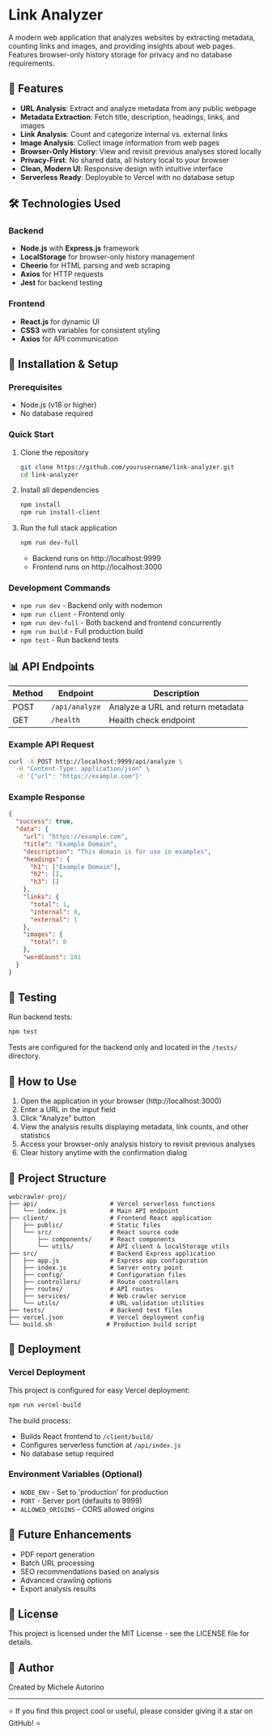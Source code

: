 # Link Analyzer

A modern web application that analyzes websites by extracting metadata, counting links and images, and providing insights about web pages. Features browser-only history storage for privacy and no database requirements.

## 🚀 Features

- **URL Analysis**: Extract and analyze metadata from any public webpage
- **Metadata Extraction**: Fetch title, description, headings, links, and images
- **Link Analysis**: Count and categorize internal vs. external links
- **Image Analysis**: Collect image information from web pages
- **Browser-Only History**: View and revisit previous analyses stored locally
- **Privacy-First**: No shared data, all history local to your browser
- **Clean, Modern UI**: Responsive design with intuitive interface
- **Serverless Ready**: Deployable to Vercel with no database setup

## 🛠️ Technologies Used

### Backend
- **Node.js** with **Express.js** framework
- **LocalStorage** for browser-only history management
- **Cheerio** for HTML parsing and web scraping
- **Axios** for HTTP requests
- **Jest** for backend testing

### Frontend
- **React.js** for dynamic UI
- **CSS3** with variables for consistent styling
- **Axios** for API communication

## 🧰 Installation & Setup

### Prerequisites
- Node.js (v18 or higher)
- No database required

### Quick Start
1. Clone the repository
   ```bash
   git clone https://github.com/yourusername/link-analyzer.git
   cd link-analyzer
   ```

2. Install all dependencies
   ```bash
   npm install
   npm run install-client
   ```

3. Run the full stack application
   ```bash
   npm run dev-full
   ```
   - Backend runs on http://localhost:9999
   - Frontend runs on http://localhost:3000

### Development Commands
- `npm run dev` - Backend only with nodemon
- `npm run client` - Frontend only
- `npm run dev-full` - Both backend and frontend concurrently
- `npm run build` - Full production build
- `npm test` - Run backend tests

## 📊 API Endpoints

| Method | Endpoint | Description |
|--------|----------|-------------|
| POST | `/api/analyze` | Analyze a URL and return metadata |
| GET | `/health` | Health check endpoint |

### Example API Request
```bash
curl -X POST http://localhost:9999/api/analyze \
  -H "Content-Type: application/json" \
  -d '{"url": "https://example.com"}'
```

### Example Response
```json
{
  "success": true,
  "data": {
    "url": "https://example.com",
    "title": "Example Domain",
    "description": "This domain is for use in examples",
    "headings": {
      "h1": ["Example Domain"],
      "h2": [],
      "h3": []
    },
    "links": {
      "total": 1,
      "internal": 0,
      "external": 1
    },
    "images": {
      "total": 0
    },
    "wordCount": 101
  }
}
```

## 🧪 Testing

Run backend tests:
```bash
npm test
```

Tests are configured for the backend only and located in the `/tests/` directory.

## 📱 How to Use

1. Open the application in your browser (http://localhost:3000)
2. Enter a URL in the input field
3. Click "Analyze" button
4. View the analysis results displaying metadata, link counts, and other statistics
5. Access your browser-only analysis history to revisit previous analyses
6. Clear history anytime with the confirmation dialog

## 🔄 Project Structure

```
webcrawler-proj/
├── api/                    # Vercel serverless functions
│   └── index.js            # Main API endpoint
├── client/                 # Frontend React application
│   ├── public/             # Static files
│   └── src/                # React source code
│       ├── components/     # React components
│       └── utils/          # API client & localStorage utils
├── src/                    # Backend Express application
│   ├── app.js              # Express app configuration
│   ├── index.js            # Server entry point
│   ├── config/             # Configuration files
│   ├── controllers/        # Route controllers
│   ├── routes/             # API routes
│   ├── services/           # Web crawler service
│   └── utils/              # URL validation utilities
├── tests/                  # Backend test files
├── vercel.json             # Vercel deployment config
└── build.sh               # Production build script
```

## 🚀 Deployment

### Vercel Deployment
This project is configured for easy Vercel deployment:

```bash
npm run vercel-build
```

The build process:
- Builds React frontend to `/client/build/`
- Configures serverless function at `/api/index.js`
- No database setup required

### Environment Variables (Optional)
- `NODE_ENV` - Set to 'production' for production
- `PORT` - Server port (defaults to 9999)
- `ALLOWED_ORIGINS` - CORS allowed origins

## 🔮 Future Enhancements

- PDF report generation
- Batch URL processing
- SEO recommendations based on analysis
- Advanced crawling options
- Export analysis results

## 📄 License

This project is licensed under the MIT License - see the LICENSE file for details.

## 👤 Author

Created by Michele Autorino

---

⭐ If you find this project cool or useful, please consider giving it a star on GitHub! ⭐
